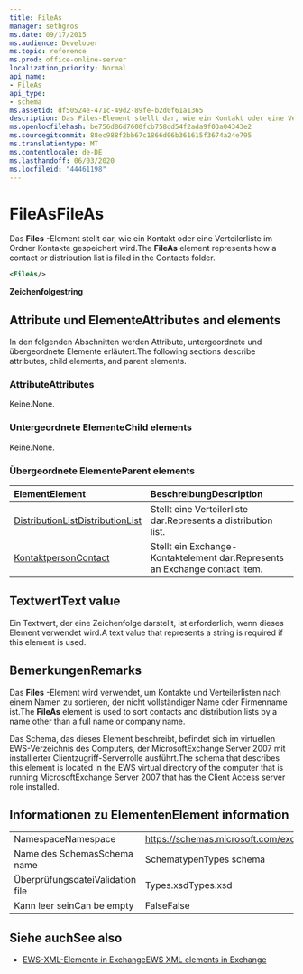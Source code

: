 ```yaml
---
title: FileAs
manager: sethgros
ms.date: 09/17/2015
ms.audience: Developer
ms.topic: reference
ms.prod: office-online-server
localization_priority: Normal
api_name:
- FileAs
api_type:
- schema
ms.assetid: df50524e-471c-49d2-89fe-b2d0f61a1365
description: Das Files-Element stellt dar, wie ein Kontakt oder eine Verteilerliste im Ordner Kontakte gespeichert wird.
ms.openlocfilehash: be756d86d7608fcb758dd54f2ada9f03a04343e2
ms.sourcegitcommit: 88ec988f2bb67c1866d06b361615f3674a24e795
ms.translationtype: MT
ms.contentlocale: de-DE
ms.lasthandoff: 06/03/2020
ms.locfileid: "44461198"
---
```

# <a name="fileas"></a><span data-ttu-id="28218-103">FileAs</span><span class="sxs-lookup"><span data-stu-id="28218-103">FileAs</span></span>

<span data-ttu-id="28218-104">Das **Files** -Element stellt dar, wie ein Kontakt oder eine Verteilerliste im Ordner Kontakte gespeichert wird.</span><span class="sxs-lookup"><span data-stu-id="28218-104">The **FileAs** element represents how a contact or distribution list is filed in the Contacts folder.</span></span> 
  
```xml
<FileAs/>
```

 <span data-ttu-id="28218-105">**Zeichenfolge**</span><span class="sxs-lookup"><span data-stu-id="28218-105">**string**</span></span>
## <a name="attributes-and-elements"></a><span data-ttu-id="28218-106">Attribute und Elemente</span><span class="sxs-lookup"><span data-stu-id="28218-106">Attributes and elements</span></span>

<span data-ttu-id="28218-107">In den folgenden Abschnitten werden Attribute, untergeordnete und übergeordnete Elemente erläutert.</span><span class="sxs-lookup"><span data-stu-id="28218-107">The following sections describe attributes, child elements, and parent elements.</span></span>
  
### <a name="attributes"></a><span data-ttu-id="28218-108">Attribute</span><span class="sxs-lookup"><span data-stu-id="28218-108">Attributes</span></span>

<span data-ttu-id="28218-109">Keine.</span><span class="sxs-lookup"><span data-stu-id="28218-109">None.</span></span>
  
### <a name="child-elements"></a><span data-ttu-id="28218-110">Untergeordnete Elemente</span><span class="sxs-lookup"><span data-stu-id="28218-110">Child elements</span></span>

<span data-ttu-id="28218-111">Keine.</span><span class="sxs-lookup"><span data-stu-id="28218-111">None.</span></span>
  
### <a name="parent-elements"></a><span data-ttu-id="28218-112">Übergeordnete Elemente</span><span class="sxs-lookup"><span data-stu-id="28218-112">Parent elements</span></span>

|<span data-ttu-id="28218-113">**Element**</span><span class="sxs-lookup"><span data-stu-id="28218-113">**Element**</span></span>|<span data-ttu-id="28218-114">**Beschreibung**</span><span class="sxs-lookup"><span data-stu-id="28218-114">**Description**</span></span>|
|:-----|:-----|
|[<span data-ttu-id="28218-115">DistributionList</span><span class="sxs-lookup"><span data-stu-id="28218-115">DistributionList</span></span>](distributionlist.md) <br/> |<span data-ttu-id="28218-116">Stellt eine Verteilerliste dar.</span><span class="sxs-lookup"><span data-stu-id="28218-116">Represents a distribution list.</span></span>  <br/> |
|[<span data-ttu-id="28218-117">Kontaktperson</span><span class="sxs-lookup"><span data-stu-id="28218-117">Contact</span></span>](contact.md) <br/> |<span data-ttu-id="28218-118">Stellt ein Exchange-Kontaktelement dar.</span><span class="sxs-lookup"><span data-stu-id="28218-118">Represents an Exchange contact item.</span></span>  <br/> |
   
## <a name="text-value"></a><span data-ttu-id="28218-119">Textwert</span><span class="sxs-lookup"><span data-stu-id="28218-119">Text value</span></span>

<span data-ttu-id="28218-120">Ein Textwert, der eine Zeichenfolge darstellt, ist erforderlich, wenn dieses Element verwendet wird.</span><span class="sxs-lookup"><span data-stu-id="28218-120">A text value that represents a string is required if this element is used.</span></span>
  
## <a name="remarks"></a><span data-ttu-id="28218-121">Bemerkungen</span><span class="sxs-lookup"><span data-stu-id="28218-121">Remarks</span></span>

<span data-ttu-id="28218-122">Das **Files** -Element wird verwendet, um Kontakte und Verteilerlisten nach einem Namen zu sortieren, der nicht vollständiger Name oder Firmenname ist.</span><span class="sxs-lookup"><span data-stu-id="28218-122">The **FileAs** element is used to sort contacts and distribution lists by a name other than a full name or company name.</span></span> 
  
<span data-ttu-id="28218-123">Das Schema, das dieses Element beschreibt, befindet sich im virtuellen EWS-Verzeichnis des Computers, der MicrosoftExchange Server 2007 mit installierter Clientzugriff-Serverrolle ausführt.</span><span class="sxs-lookup"><span data-stu-id="28218-123">The schema that describes this element is located in the EWS virtual directory of the computer that is running MicrosoftExchange Server 2007 that has the Client Access server role installed.</span></span>
  
## <a name="element-information"></a><span data-ttu-id="28218-124">Informationen zu Elementen</span><span class="sxs-lookup"><span data-stu-id="28218-124">Element information</span></span>

|||
|:-----|:-----|
|<span data-ttu-id="28218-125">Namespace</span><span class="sxs-lookup"><span data-stu-id="28218-125">Namespace</span></span>  <br/> |https://schemas.microsoft.com/exchange/services/2006/types  <br/> |
|<span data-ttu-id="28218-126">Name des Schemas</span><span class="sxs-lookup"><span data-stu-id="28218-126">Schema name</span></span>  <br/> |<span data-ttu-id="28218-127">Schematypen</span><span class="sxs-lookup"><span data-stu-id="28218-127">Types schema</span></span>  <br/> |
|<span data-ttu-id="28218-128">Überprüfungsdatei</span><span class="sxs-lookup"><span data-stu-id="28218-128">Validation file</span></span>  <br/> |<span data-ttu-id="28218-129">Types.xsd</span><span class="sxs-lookup"><span data-stu-id="28218-129">Types.xsd</span></span>  <br/> |
|<span data-ttu-id="28218-130">Kann leer sein</span><span class="sxs-lookup"><span data-stu-id="28218-130">Can be empty</span></span>  <br/> |<span data-ttu-id="28218-131">False</span><span class="sxs-lookup"><span data-stu-id="28218-131">False</span></span>  <br/> |
   
## <a name="see-also"></a><span data-ttu-id="28218-132">Siehe auch</span><span class="sxs-lookup"><span data-stu-id="28218-132">See also</span></span>



- [<span data-ttu-id="28218-133">EWS-XML-Elemente in Exchange</span><span class="sxs-lookup"><span data-stu-id="28218-133">EWS XML elements in Exchange</span></span>](ews-xml-elements-in-exchange.md)

